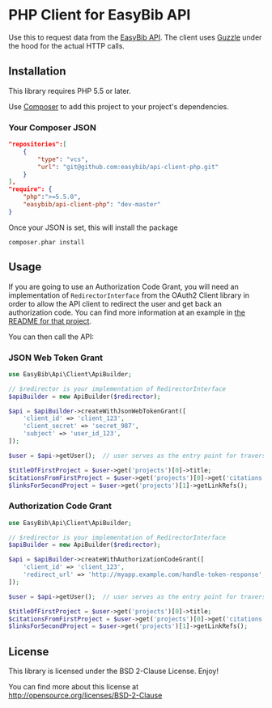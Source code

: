 # PHP Client for EasyBib API

Use this to request data from the [EasyBib API](https://data.easybib.com/).
The client uses [Guzzle](http://guzzlephp.org/) under the hood for the actual
HTTP calls.

## Installation

This library requires PHP 5.5 or later.

Use [Composer](https://getcomposer.org/) to add this project to your project's
dependencies.

### Your Composer JSON


```json
"repositories":[
    {
        "type": "vcs",
        "url": "git@github.com:easybib/api-client-php.git"
    }
],
"require": {
    "php":">=5.5.0",
    "easybib/api-client-php": "dev-master"
}
```

Once your JSON is set, this will install the package

```
composer.phar install
```

## Usage

If you are going to use an Authorization Code Grant, you will need an
implementation of `RedirectorInterface` from the OAuth2 Client library in order
to allow the API client to redirect the user and get back an authorization code.
You can find more information at an example in
[the README for that project](https://github.com/easybiblabs/oauth2-client-php#authorization-code-grant).

You can then call the API:

### JSON Web Token Grant

```php
use EasyBib\Api\Client\ApiBuilder;

// $redirector is your implementation of RedirectorInterface
$apiBuilder = new ApiBuilder($redirector);

$api = $apiBuilder->createWithJsonWebTokenGrant([
    'client_id' => 'client_123',
    'client_secret' => 'secret_987',
    'subject' => 'user_id_123',
]);

$user = $api->getUser();  // user serves as the entry point for traversing resources

$titleOfFirstProject = $user->get('projects')[0]->title;
$citationsFromFirstProject = $user->get('projects')[0]->get('citations');
$linksForSecondProject = $user->get('projects')[1]->getLinkRefs();
```

### Authorization Code Grant

```php
use EasyBib\Api\Client\ApiBuilder;

// $redirector is your implementation of RedirectorInterface
$apiBuilder = new ApiBuilder($redirector);

$api = $apiBuilder->createWithAuthorizationCodeGrant([
    'client_id' => 'client_123',
    'redirect_url' => 'http://myapp.example.com/handle-token-response',
]);

$user = $api->getUser();  // user serves as the entry point for traversing resources

$titleOfFirstProject = $user->get('projects')[0]->title;
$citationsFromFirstProject = $user->get('projects')[0]->get('citations');
$linksForSecondProject = $user->get('projects')[1]->getLinkRefs();
```

## License

This library is licensed under the BSD 2-Clause License. Enjoy!

You can find more about this
license at http://opensource.org/licenses/BSD-2-Clause
